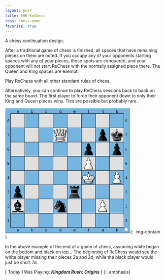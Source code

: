 ```yaml
---
layout: post
title: 596 ReChess
tags: chess-game
favorite: true
---
```

A chess continuation design.

After a traditional game of chess is finished, all spaces that have remaining pieces on them are noted.  If you occupy any of your opponents starting spaces with any of your pieces, those spots are conquered, and your opponent will not start ReChess with the normally assigned piece there. The Queen and King spaces are exempt.

Play ReChess with all other standard rules of chess.

Alternatively, you can continue to play ReChess sessions back to back on the same board. The first player to force their opponent down to only their King and Queen pieces wins.  Ties are possible but probably rare.

![ReChess](/img/games/596_ReChess.png "ReChess"){: .img-contain }

In the above example of the end of a game of chess, assuming white began on the bottom and black on top… The beginning of ReChess would see the white player missing their pieces 2a and 2d, while the black player would just be short 7d.

[ Today I Was Playing: ***Kingdom Rush: Origins*** ]
{: .emphasis}